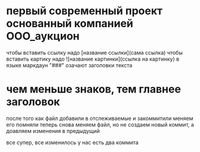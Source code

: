 # первый современный проект основанный компанией ООО_аукцион

чтобы вставить ссылку надо [название ссылки](сама ссылка)
чтобы вставить картику надо ![название картинки](ссылка на картинку)
в языке маркдаун "###" озачают заголовки текста

# чем меньше знаков, тем главнее заголовок

после того как файл добавили в отслеживаемые и закоммитили меняем его
помняли
теперь снова меняем файл, но не создаем новый коммит, а доавляем изменения в предыдущий


все супер, все изменилось у нас есть два коммита